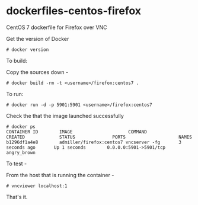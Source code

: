 dockerfiles-centos-firefox
==========================

CentOS 7 dockerfile for Firefox over VNC

Get the version of Docker

```
# docker version
```

To build:

Copy the sources down -

```
# docker build -rm -t <username>/firefox:centos7 .
```

To run:

```
# docker run -d -p 5901:5901 <username>/firefox:centos7
```

Check the that the image launched successfully

```
# docker ps
CONTAINER ID        IMAGE                     COMMAND             CREATED             STATUS              PORTS                    NAMES
b1296df1a4e8        admiller/firefox:centos7 vncserver -fg       3 seconds ago       Up 1 seconds        0.0.0.0:5901->5901/tcp   angry_brown         
```

To test -

From the host that is running the container -

```
# vncviewer localhost:1
```

That's it.
